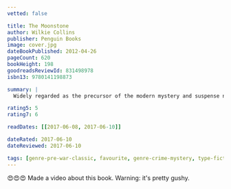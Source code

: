 ```yaml
---
vetted: false

title: The Moonstone
author: Wilkie Collins
publisher: Penguin Books
image: cover.jpg
dateBookPublished: 2012-04-26
pageCount: 620
bookHeight: 198
goodreadsReviewId: 831498978
isbn13: 9780141198873

summary: |
  Widely regarded as the precursor of the modern mystery and suspense novels, The Moonstone tells of the events surrounding the disappearance of a mysterious (and cursed) yellow diamond. T. S. Eliot called it 'the first, the longest, and the best of modern English detective novels'. It contains a number of ideas which became common tropes of the genre, including a crime being investigated by talented amateurs who happen to be present when it is committed, and two police officers who exemplify respectively the 'Scotland Yard bungler' and the skilled, professional detective.

rating5: 5
rating7: 6

readDates: [[2017-06-08, 2017-06-10]]

dateRated: 2017-06-10
dateReviewed: 2017-06-10

tags: [genre-pre-war-classic, favourite, genre-crime-mystery, type-fiction, form-paperback, pub-english-library]
---
```


😍😍😍 Made a video about this book. Warning: it's pretty gushy.

